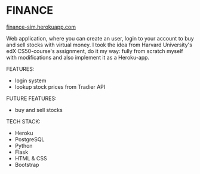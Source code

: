 # FINANCE
[finance-sim.herokuapp.com](https://finance-sim.herokuapp.com/)

Web application, where you can create an user, login to your account to buy and sell stocks with virtual money. I took the idea from Harvard University's edX CS50-course's assignment, do it my way: fully from scratch myself with modifications and also implement it as a Heroku-app.

FEATURES:
- login system
- lookup stock prices from Tradier API

FUTURE FEATURES:
- buy and sell stocks

TECH STACK:
- Heroku
- PostgreSQL
- Python
- Flask
- HTML & CSS
- Bootstrap